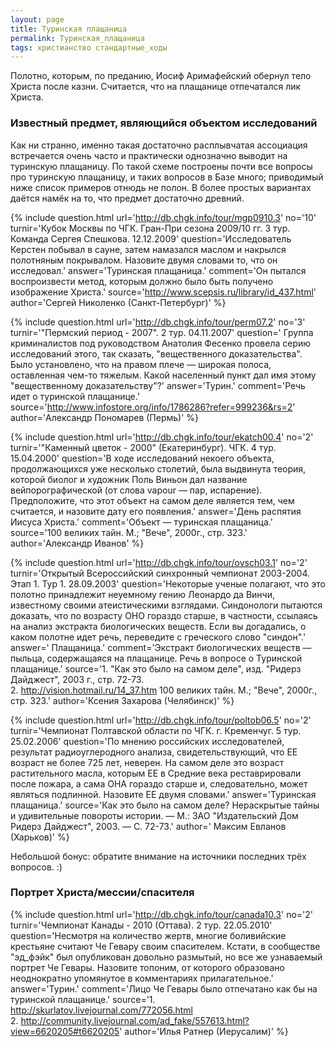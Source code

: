 ```yaml
---
layout: page
title: Туринская плащаница
permalink: Туринская_плащаница
tags: христианство стандартные_ходы
---
```

Полотно, которым, по преданию, Иосиф Аримафейский обернул тело Христа после казни. Считается, что на плащанице отпечатался лик Христа.

### Известный предмет, являющийся объектом исследований 

Как ни странно, именно такая достаточно расплывчатая ассоциация встречается очень часто и практически однозначно выводит на туринскую плащаницу. По такой схеме построены почти все вопросы про туринскую плащаницу, и таких вопросов в Базе много; приводимый ниже список примеров отнюдь не полон. В более простых вариантах даётся намёк на то, что предмет достаточно древний.

{% include question.html
url='http://db.chgk.info/tour/mgp0910.3'
no='10'
turnir='Кубок Москвы по ЧГК. Гран-При сезона 2009/10 гг. 3 тур. Команда Сергея Спешкова. 12.12.2009'
question='Исследователь Керстен побывал в сауне, затем намазался маслом и накрылся полотняным покрывалом. Назовите двумя словами то, что он исследовал.'
answer='Туринская плащаница.'
comment='Он пытался воспроизвести метод, которым должно было быть получено изображение Христа.'
source='http://www.scepsis.ru/library/id_437.html'
author='Сергей Николенко (Санкт-Петербург)'
 %}

{% include question.html
url='http://db.chgk.info/tour/perm07.2'
no='3'
turnir='"Пермский период - 2007". 2 тур. 04.11.2007'
question=' Группа криминалистов под руководством Анатолия Фесенко провела серию исследований этого, так сказать, "вещественного доказательства". Было установлено, что на правом плече — широкая полоса, оставленная чем-то тяжелым. Какой населенный пункт дал имя этому "вещественному доказательству"?'
answer='Турин.'
comment='Речь идет о туринской плащанице.'
source='http://www.infostore.org/info/1786286?refer=999236&rs=2'
author='Александр Пономарев (Пермь)'
 %}

{% include question.html
url='http://db.chgk.info/tour/ekatch00.4'
no='2'
turnir='"Каменный цветок - 2000" (Екатеринбург). ЧГК. 4 тур. 15.04.2000'
question='В ходе исследований некоего объекта, продолжающихся уже несколько столетий, была выдвинута теория, которой биолог и художник Поль Виньон дал название вейпорографической (от слова vapour — пар, испарение). Предположите, что этот объект на самом деле является тем, чем считается, и назовите дату его появления.'
answer='День распятия Иисуса Христа.'
comment='Объект — туринская плащаница.'
source='100 великих тайн. М.; "Вече", 2000г., стр. 323.'
author='Александр Иванов'
 %}

{% include question.html
url='http://db.chgk.info/tour/ovsch03.1'
no='2'
turnir='Открытый Всероссийский синхронный чемпионат 2003-2004. Этап 1. Тур 1. 28.09.2003'
question='Некоторые ученые полагают, что это полотно принадлежит неуемному гению Леонардо да Винчи, известному своими атеистическими взглядами. Синдонологи пытаются доказать, что по возрасту ОНО гораздо старше, в частности, ссылаясь на анализ экстракта биологических веществ. Если вы догадались, о каком полотне идет речь, переведите с греческого слово "синдон".'
answer=' Плащаница.'
comment='Экстракт биологических веществ — пыльца, содержащаяся на плащанице. Речь в вопросе о Туринской плащанице.'
source='1. "Как это было на самом деле", изд. "Ридерз Дайджест", 2003 г., стр. 72-73. 
<br>    2. http://vision.hotmail.ru/14_37.htm 100 великих тайн. М.; "Вече", 2000г., стр. 323.'
author='Ксения Захарова (Челябинск)'
 %}

{% include question.html
url='http://db.chgk.info/tour/poltob06.5'
no='2'
turnir='Чемпионат Полтавской области по ЧГК. г. Кременчуг. 5 тур. 25.02.2006'
question='По мнению российских исследователей, результат радиоуглеродного анализа, свидетельствующий, что ЕЕ возраст не более 725 лет, неверен. На самом деле это возраст растительного масла, которым ЕЕ в Средние века реставрировали после пожара, а сама ОНА гораздо старше и, следовательно, может являться подлинной. Назовите ЕЕ двумя словами.'
answer='Туринская плащаница.'
source='Как это было на самом деле? Нераскрытые тайны и удивительные повороты истории. — М.: ЗАО "Издательский Дом Ридерз Дайджест", 2003. — С. 72-73.'
author=' Максим Евланов (Харьков)'
 %}

Небольшой бонус: обратите внимание на источники последних трёх вопросов. :)

### Портрет Христа/мессии/спасителя 

{% include question.html
url='http://db.chgk.info/tour/canada10.3'
no='2'
turnir='Чемпионат Канады - 2010 (Оттава). 2 тур. 22.05.2010'
question='Несмотря на количество жертв, многие боливийские крестьяне считают Че Гевару своим спасителем. Кстати, в сообществе "эд_фэйк" был опубликован довольно размытый, но все же узнаваемый портрет Че Гевары. Назовите топоним, от которого образовано неоднократно упомянутое в комментариях прилагательное.'
answer='Турин.'
comment='Лицо Че Гевары было отпечатано как бы на туринской плащанице.'
source='1. http://skurlatov.livejournal.com/772056.html 
<br>    2. http://community.livejournal.com/ad_fake/557613.html?view=6620205#t6620205'
author='Илья Ратнер (Иерусалим)'
 %}

 